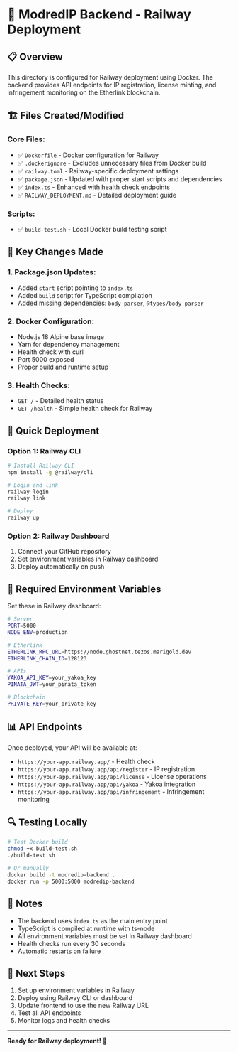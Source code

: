 # 🚀 ModredIP Backend - Railway Deployment

## 📋 Overview
This directory is configured for Railway deployment using Docker. The backend provides API endpoints for IP registration, license minting, and infringement monitoring on the Etherlink blockchain.

## 🏗️ Files Created/Modified

### Core Files:
- ✅ `Dockerfile` - Docker configuration for Railway
- ✅ `.dockerignore` - Excludes unnecessary files from Docker build
- ✅ `railway.toml` - Railway-specific deployment settings
- ✅ `package.json` - Updated with proper start scripts and dependencies
- ✅ `index.ts` - Enhanced with health check endpoints
- ✅ `RAILWAY_DEPLOYMENT.md` - Detailed deployment guide

### Scripts:
- ✅ `build-test.sh` - Local Docker build testing script

## 🔧 Key Changes Made

### 1. Package.json Updates:
- Added `start` script pointing to `index.ts`
- Added `build` script for TypeScript compilation
- Added missing dependencies: `body-parser`, `@types/body-parser`

### 2. Docker Configuration:
- Node.js 18 Alpine base image
- Yarn for dependency management
- Health check with curl
- Port 5000 exposed
- Proper build and runtime setup

### 3. Health Checks:
- `GET /` - Detailed health status
- `GET /health` - Simple health check for Railway

## 🚀 Quick Deployment

### Option 1: Railway CLI
```bash
# Install Railway CLI
npm install -g @railway/cli

# Login and link
railway login
railway link

# Deploy
railway up
```

### Option 2: Railway Dashboard
1. Connect your GitHub repository
2. Set environment variables in Railway dashboard
3. Deploy automatically on push

## 🔑 Required Environment Variables

Set these in Railway dashboard:

```bash
# Server
PORT=5000
NODE_ENV=production

# Etherlink
ETHERLINK_RPC_URL=https://node.ghostnet.tezos.marigold.dev
ETHERLINK_CHAIN_ID=128123

# APIs
YAKOA_API_KEY=your_yakoa_key
PINATA_JWT=your_pinata_token

# Blockchain
PRIVATE_KEY=your_private_key
```

## 📊 API Endpoints

Once deployed, your API will be available at:
- `https://your-app.railway.app/` - Health check
- `https://your-app.railway.app/api/register` - IP registration
- `https://your-app.railway.app/api/license` - License operations
- `https://your-app.railway.app/api/yakoa` - Yakoa integration
- `https://your-app.railway.app/api/infringement` - Infringement monitoring

## 🔍 Testing Locally

```bash
# Test Docker build
chmod +x build-test.sh
./build-test.sh

# Or manually
docker build -t modredip-backend .
docker run -p 5000:5000 modredip-backend
```

## 📝 Notes

- The backend uses `index.ts` as the main entry point
- TypeScript is compiled at runtime with ts-node
- All environment variables must be set in Railway dashboard
- Health checks run every 30 seconds
- Automatic restarts on failure

## 🎯 Next Steps

1. Set up environment variables in Railway
2. Deploy using Railway CLI or dashboard
3. Update frontend to use the new Railway URL
4. Test all API endpoints
5. Monitor logs and health checks

---

**Ready for Railway deployment! 🚀** 